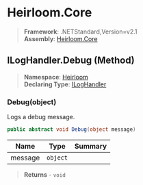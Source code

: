 # Heirloom.Core

> **Framework**: .NETStandard,Version=v2.1  
> **Assembly**: [Heirloom.Core][0]

## ILogHandler.Debug (Method)

> **Namespace**: [Heirloom][0]  
> **Declaring Type**: [ILogHandler][1]

### Debug(object)

Logs a debug message.

```cs
public abstract void Debug(object message)
```

| Name    | Type     | Summary |
|---------|----------|---------|
| message | `object` |         |

> **Returns** - `void`

[0]: ../../../Heirloom.Core.md
[1]: ../ILogHandler.md
